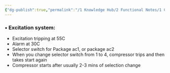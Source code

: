 ```yaml
---
{"dg-publish":true,"permalink":"/1 Knowledge Hub/2 Functional Notes/1 Career Notes/3 TSTPS Kaniha Technical Notes/3 Electrical Systems/Excitation System/","noteIcon":""}
---
```


### • Excitation system:

- Excitation tripping at 55C
- Alarm at 30C
- Selector switch for Package ac1, or package ac2
- When you change selector switch from 1 to 4, compressor trips and then takes start again
- Compressor starts after usually 2-3 mins of selection change